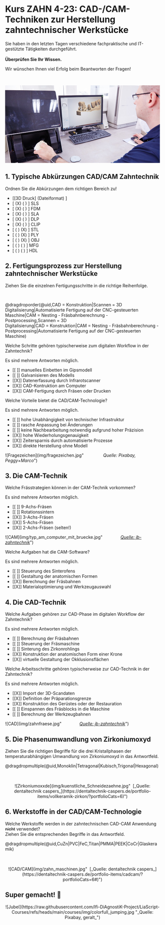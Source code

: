 <!--

author: Hilke Domsch; Alexander Meiwald

email:    hilke.domsch@gkz-ev.de

version: 0.0.1

language: de

narrator: Deutsch Female

edit: true
date: 2025-10-13
icon: https://raw.githubusercontent.com/Ifi-DiAgnostiK-Project/LiaScript-Courses/refs/heads/main/img/Logo_234px.png
logo: img/code_pixabay.jpg

attribute: by pixabay https://pixabay.com/photos/code-source-programming-web-5421211/

comment:  ZAHN 4-23 CAD- und CAM-Techniken zur Herstellung zahntechnischer Werkstücke anwenden

link: https://raw.githubusercontent.com/Ifi-DiAgnostiK-Project/LiaScript-Courses/refs/heads/main/courses/style.css

import: https://raw.githubusercontent.com/Ifi-DiAgnostiK-Project/LiaScript_DragAndDrop_Template/refs/heads/main/README.md
        https://raw.githubusercontent.com/Ifi-DiAgnostiK-Project/Piktogramme/refs/heads/main/makros.md
        https://raw.githubusercontent.com/Ifi-DiAgnostiK-Project/Textilpflegesymbole/refs/heads/main/makros.md
        https://raw.githubusercontent.com/Ifi-DiAgnostiK-Project/LiaScript_ImageQuiz/refs/heads/main/README.md
        https://raw.githubusercontent.com/Ifi-DiAgnostiK-Project/Bildersammlung/refs/heads/main/makros.md

title: ZAHN 4-23 CAD/CAM in der Zahntechnik

tags:
    - Zahntechniker
    - Zahnersatz
    - Kieferorthopädie
    - Zahnklammer
    - Zahnprothese
    - CAD
    - CAM
    - zahntechnische Werkstücke
    - Konstruktion
    - Design

-->

# Kurs ZAHN 4-23: CAD-/CAM-Techniken zur Herstellung zahntechnischer Werkstücke

Sie haben in den letzten Tagen verschiedene fachpraktische und IT-gestützte Tätigkeiten durchgeführt.  <br> <br> __Überprüfen Sie Ihr Wissen.__


<!-- class="highlight" -->
Wir wünschen Ihnen viel Erfolg beim Beantworten der Fragen! 

<br>
<center>


![CAD-CAM](img/laserscanner.jpg "[_Quelle: jb-zahntechnik_](https://www.jb-zahntechnik.de/wp-content/uploads/2015/06/fraeszentrum-061.jpg)")<!-- style="width: 500px" -->

</center> 


## 1. Typische Abkürzungen CAD/CAM Zahntechnik

<section class="flex-container border">
<div class="flex-child">

<!-- class="highlight"-->
Ordnen Sie die Abkürzungen dem richtigen Bereich zu!

<!-- data-randomize -->
- [[3D Druck]    (Dateiformat) ]
- [    (X)           ( )       ]  SLS
- [    (X)           ( )       ]  FDM
- [    (X)           ( )       ]  SLA
- [    (X)           ( )       ]  DLP
- [    (X)           ( )       ]  CLIP
- [    ( )           (X)       ]  STL
- [    ( )           (X)       ]  PLY
- [    ( )           (X)       ]  OBJ
- [    ( )           ( )       ]  MFG
- [    ( )           ( )       ]  HDL


</div>
</section>



## 2. Fertigungsprozess zur Herstellung zahntechnischer Werkstücke

<section class="flex-container border">
<div class="flex-child">

<!-- class="highlight"-->
Ziehen Sie die einzelnen Fertigungsschritte in die richtige Reihenfolge. 

<br>

@dragdroporder(@uid,CAD = Konstruktion|Scannen = 3D Digitalisierung|Automatisierte Fertigung auf der CNC-gesteuerten Maschine|CAM = Nesting - Fräsbahnberechnung - Postprocessing,Scannen = 3D Digitalisierung|CAD = Konstruktion|CAM = Nesting - Fräsbahnberechnung - Postprocessing|Automatisierte Fertigung auf der CNC-gesteuerten Maschine)

</div>
</section>

<section class="flex-container border">
<div class="flex-child">

<!-- class="highlight"-->
Welche Schritte gehören typischerweise zum digitalen Workflow in der Zahntechnik?

<!--style="color: red"-->Es sind mehrere Antworten möglich.


<!-- data-randomize -->
- [[ ]] manuelles Einbetten im Gipsmodell
- [[ ]] Galvanisieren des Modells
- [[X]] Datenerfassung durch Infrarotscanner
- [[X]] CAD-Kontruktion am Computer
- [[X]] CAM-Fertigung durch Fräsen oder Drucken


</div>
</section>

<section class="flex-container border">
<div class="flex-child">

<!-- class="highlight"-->
Welche Vorteile bietet die CAD/CAM-Technologie?

<!--style="color: red"-->Es sind mehrere Antworten möglich.


<!-- data-randomize -->
- [[ ]] hohe Unabhängigkeit von technischer Infrastruktur
- [[ ]] rasche Anpassung bei Änderungen 
- [[ ]] keine Nachbearbeitung notwendig aufgrund hoher Präzision
- [[X]] hohe Wiederholungsgenauigkeit
- [[X]] Zeitersparnis durch automatisierte Prozesse
- [[X]] direkte Herstellung ohne Modell

</div>
<div class="flex-child-0">

![Fragezeichen](img/fragezeichen.jpg"                         _Quelle: Pixabay, Peggy+Marco_")<!-- style="max-width: 250px; width: 100%" -->


</div>
</section>

## 3. Die CAM-Technik

<section class="flex-container border">
<div class="flex-child">

<!-- class="highlight"-->
Welche Frässtrategien können in der CAM-Technik vorkommen?

<!--style="color: red"-->Es sind mehrere Antworten möglich.


<!-- data-randomize -->
- [[ ]] 9-Achs-Fräsen
- [[ ]] Rotationssintern
- [[X]] 3-Achs-Fräsen
- [[X]] 5-Achs-Fräsen
- [[X]] 2-Achs-Fräsen (selten!)

</div>
<div class="flex-child-0">

![CAM](img/typ_am_computer_mit_bruecke.jpg"                       [_Quelle: jb-zahntechnik_](https://www.jb-zahntechnik.de/wp-content/uploads/2015/06/fraeszentrum-011.jpg)")<!-- style="max-width: 400px; width: 100%" -->


</div>
</section>


<section class="flex-container border">
<div class="flex-child">

<!-- class="highlight"-->
Welche Aufgaben hat die CAM-Software?

<!--style="color: red"-->Es sind mehrere Antworten möglich.


<!-- data-randomize -->
- [[ ]] Steuerung des Sinterofens
- [[ ]] Gestaltung der anatomischen Formen
- [[X]] Berechnung der Fräsbahnen
- [[X]] Materialoptimierung und Werkzeugauswahl


</div>
</section>


## 4. Die CAD-Technik


<section class="flex-container border">
<div class="flex-child">

<!-- class="highlight"-->
Welche Aufgaben gehören zur CAD-Phase im digitalen Workflow der Zahntechnik?

<!--style="color: red"-->Es sind mehrere Antworten möglich.


<!-- data-randomize -->
- [[ ]] Berechnung der Fräsbahnen
- [[ ]] Steuerung der Fräsmaschine
- [[ ]] Sinterung des Zirkonrohlings
- [[X]] Konstruktion der anatomischen Form einer Krone
- [[X]] virtuelle Gestaltung der Okklusionsflächen


</div>
</section>

<section class="flex-container border">
<div class="flex-child">

<!-- class="highlight"-->
Welche Arbeitsschritte gehören typischerweise zur CAD-Technik in der Zahntechnik?

<!--style="color: red"-->Es sind mehrere Antworten möglich.


<!-- data-randomize -->
- [[X]] Import der 3D-Scandaten
- [[X]] Definition der Präparationsgrenze
- [[X]] Konstruktion des Gerüstes oder der Restauration
- [[ ]] Einspannen des Fräsblocks in die Maschine
- [[ ]] Berechnung der Werkzeugbahnen

</div>
<div class="flex-child-0">

![CAD](img/zahnfraese.jpg"                       [_Quelle: jb-zahntechnik_](https://www.jb-zahntechnik.de/wp-content/uploads/2015/06/fraeszentrum-081.jpg)")<!-- style="max-width: 400px; width: 100%" -->


</div>
</section>

## 5. Die Phasenumwandlung von Zirkoniumoxyd

<section class="flex-container border">
<div class="flex-child">

<!-- class="highlight"-->
Ziehen Sie die richtigen Begriffe für die drei Kristallphasen der temperaturabhängigen Umwandlung von Zirkoniumoxyd in das Antwortfeld.
<br>


@dragdropmultiple(@uid,Monoklin|Tetragonal|Kubisch,Trigonal|Hexagonal)


</div>
</section>

<br>
<br>
<center>
![Zirkoniumoxxde](img/kuenstliche_Schneidezaehne.jpg"   [_Quelle: dentaltechnik caspers_](https://dentaltechnik-caspers.de/portfolio-items/vollkeramik-zirkon/?portfolioCats=6)")<!-- style="max-width: 400px; width: 100%" -->
</center>

## 6. Werkstoffe in der CAD/CAM-Technologie

<section class="flex-container border">
<div class="flex-child">

<!-- class="highlight"-->
Welche Werkstoffe werden in der zahntechnischen CAD-CAM Anwendung ~~nicht~~ verwendet?\
Ziehen Sie die entsprechenden Begriffe in das Antwortfeld.


@dragdropmultiple(@uid,CuZn|PVC|FeC,Titan|PMMA|PEEK|CoCr|Glaskeramik)


</div>
</section>

<br>
<br>
<center>
![CAD/CAM](img/zahn_maschinen.jpg"   [_Quelle: dentaltechnik caspers_](https://dentaltechnik-caspers.de/portfolio-items/cadcam/?portfolioCats=6#)")<!-- style="max-width: 400px; width: 100%" -->
</center>

## Super gemacht! 🙌


<center>
![Jubel](https://raw.githubusercontent.com/Ifi-DiAgnostiK-Project/LiaScript-Courses/refs/heads/main/courses/img/colorfull_jumping.jpg "_Quelle: Pixabay, geralt_")
</center>
